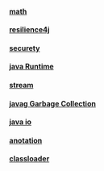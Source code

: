 #### [math](./math.md)

#### [resilience4j](./resilience4j.md)

#### [securety](./securety.md)

#### [java Runtime](./java_runtime.md)

#### [stream](./steam.md)

#### [javag Garbage Collection](java_Garbage-Collection.md)

#### [java io](java-id.md)

#### [anotation](anotation.md)
<!-- #### [hibernate](./hebernate/_hebernate-list.md) -->

#### [classloader](classloadr.md)
